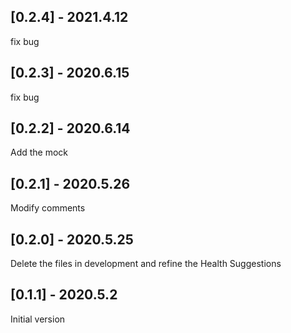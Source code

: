 ## [0.2.4] - 2021.4.12
fix bug

## [0.2.3] - 2020.6.15
fix bug

## [0.2.2] - 2020.6.14
Add the mock

## [0.2.1] - 2020.5.26
Modify comments

## [0.2.0] - 2020.5.25
Delete the files in development and refine the Health Suggestions

## [0.1.1] - 2020.5.2
Initial version
